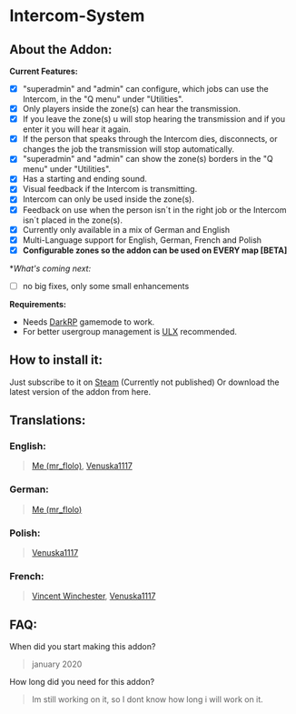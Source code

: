 # Intercom-System

## About the Addon:
**Current Features:**
- [x] "superadmin" and "admin" can configure, which jobs can use the Intercom, in the "Q menu" under "Utilities".
- [x] Only players inside the zone(s) can hear the transmission.
- [x] If you leave the zone(s) u will stop hearing the transmission and if you enter it you will hear it again.
- [x] If the person that speaks through the Intercom dies, disconnects, or changes the job the transmission will stop automatically. 
- [x] "superadmin" and "admin" can show the zone(s) borders in the "Q menu" under "Utilities".
- [x] Has a starting and ending sound. 
- [x] Visual feedback if the Intercom is transmitting.
- [x] Intercom can only be used inside the zone(s). 
- [x] Feedback on use when the person isn´t in the right job or the Intercom isn´t placed in the zone(s).
- [x] Currently only available in a mix of German and English
- [X] Multi-Language support for English, German, French and Polish
- [X] **Configurable zones so the addon can be used on EVERY map [BETA]**

**What's coming next:*
- [ ] no big fixes, only some small enhancements

**Requirements:**
- Needs [DarkRP](https://steamcommunity.com/sharedfiles/filedetails/?id=248302805) gamemode to work.
- For better usergroup management is [ULX](https://steamcommunity.com/sharedfiles/filedetails/?id=557962280) recommended.

## How to install it: 
Just subscribe to it on [Steam](https://steamcommunity.com/sharedfiles/filedetails/?id=2147062567) (Currently not published)
Or download the latest version of the addon from here.

## Translations: 

### English:
> [Me (mr_flolo)](https://steamcommunity.com/id/mrflolo/), [Venuska1117](https://steamcommunity.com/id/Venuska1117/)

### German: 
> [Me (mr_flolo)](https://steamcommunity.com/id/mrflolo/)

### Polish:
> [Venuska1117](https://steamcommunity.com/id/Venuska1117/)

### French:
> [Vincent Winchester](https://steamcommunity.com/id/vincent-winchester/), [Venuska1117](https://steamcommunity.com/id/Venuska1117/)


## FAQ: 

When did you start making this addon? 
> january 2020

How long did you need for this addon?
> Im still working on it, so I dont know how long i will work on it.

